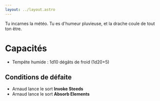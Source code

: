 ```yaml
---
layout: ../layout.astro
---
```


Tu incarnes la météo. Tu es d'humeur pluvieuse, et la drache coule de tout ton être.

# Capacités
- Tempête humide : 1d10 dégâts de froid (1d20+5)

## Conditions de défaite
- Arnaud lance le sort **Invoke Steeds**
- Arnaud lance le sort **Absorb Elements**